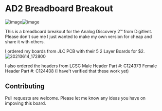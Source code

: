 
# AD2 Breadboard Breakout

![image](https://user-images.githubusercontent.com/21117916/120884471-49df3d80-c598-11eb-84ae-f0b18ecaa2f0.png)![image](https://user-images.githubusercontent.com/21117916/120884560-b2c6b580-c598-11eb-8961-63bb13939b9f.png)

This is a breadboard breakout for the Analog Discovery 2™ from Digitlent. Please don't sue me I just wanted to make my own version for cheap and share it with others.

I ordered my boards from JLC PCB with their 5 2 Layer Boards for $2.
![20210614_172800](https://user-images.githubusercontent.com/21117916/121977786-a16d6e00-cd3b-11eb-8397-261481fbe98b.jpg)


I also ordered the headers from LCSC 
Male Header Part #: C124373
Female Header Part #: C124408
(I have't verified that these work yet)

## Contributing
Pull requests are welcome. Please let me know any ideas you have on impoving this board.
